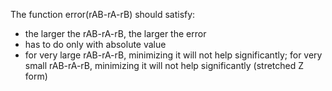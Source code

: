 The function error(rAB-rA-rB) should satisfy:
- the larger the rAB-rA-rB, the larger the error
- has to do only with absolute value
- for very large rAB-rA-rB, minimizing it will not help significantly; for very small rAB-rA-rB, minimizing it will not help significantly (stretched Z form)
